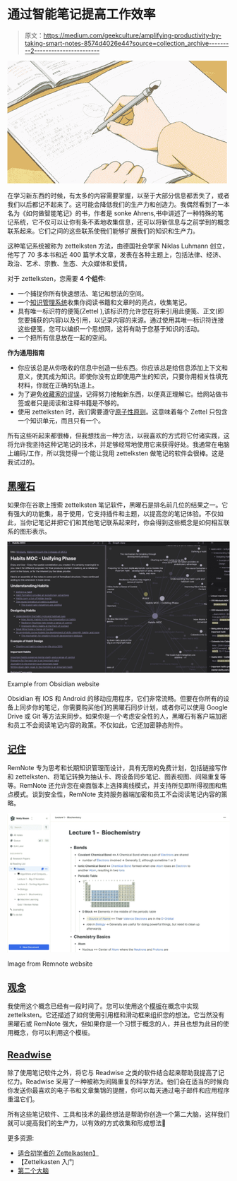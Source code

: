 # 通过智能笔记提高工作效率

> 原文：<https://medium.com/geekculture/amplifying-productivity-by-taking-smart-notes-8574d4026e44?source=collection_archive---------2----------------------->

![](img/c6202e3e7229d309b1f8c598ae224214.png)

在学习新东西的时候，有太多的内容需要掌握，以至于大部分信息都丢失了，或者我们以后都记不起来了。这可能会降低我们的生产力和创造力。我偶然看到了一本名为《如何做智能笔记》的书，作者是 sonke Ahrens,书中讲述了一种特殊的笔记系统，它不仅可以让你有条不紊地收集信息，还可以将新信息与之前学到的概念联系起来。它们之间的这些联系使我们能够扩展我们的知识和生产力。

这种笔记系统被称为 zettelksten 方法，由德国社会学家 Niklas Luhmann 创立，他写了 70 多本书和近 400 篇学术文章，发表在各种主题上，包括法律、经济、政治、艺术、宗教、生态、大众媒体和爱情。

对于 zettelksten，您需要 **4 个组件**:

*   一个捕捉你所有快速想法、笔记和想法的空间。
*   一个[知识管理系统](#e59e)收集你阅读书籍和文章时的亮点，收集笔记。
*   具有唯一标识符的便笺(Zettel ),该标识符允许您在将来引用此便笺、正文(即您要捕获的内容)以及引用，以记录内容的来源。通过使用其唯一标识符连接这些便笺，您可以编织一个思想网，这将有助于您基于知识的活动。
*   一个把所有信息放在一起的空间。

**作为通用指南**

*   你应该总是从你吸收的信息中创造一些东西。你应该总是给信息添加上下文和意义，使其成为知识。即使你没有立即使用产生的知识，只要你用相关性填充材料，你就在正确的轨道上。
*   为了避免[收藏家的谬误](https://observer.com/2017/05/the-collectors-fallacy-why-we-gather-things-we-dont-need/)，记得努力接触新东西，以便真正理解它。给网站做书签或者只是阅读和注释书籍是不够的。
*   使用 zettelksten 时，我们需要遵守[原子性原则](https://zettelkasten.de/posts/create-zettel-from-reading-notes/)。这意味着每个 Zettel 只包含一个知识单元，而且只有一个。

所有这些听起来都很棒，但我想找出一种方法，以我喜欢的方式将它付诸实践，这将允许我坚持这种记笔记的技术，并足够经常地使用它来获得好处。我通常在电脑上编码/工作，所以我觉得一个能让我用 zettelksten 做笔记的软件会很棒。这是我试过的。

## [黑曜石](https://obsidian.md/)

如果你在谷歌上搜索 zettelksten 笔记软件，黑曜石是排名前几位的结果之一。它有强大的功能集，易于使用，它支持插件和主题，以提高您的笔记体验。不仅如此，当你记笔记并把它们和其他笔记联系起来时，你会得到这些概念是如何相互联系的图形表示。

![](img/3cc4d7fff6f7efd54bb87caa4925d70b.png)

Example from Obsidian website

Obsidian 有 IOS 和 Android 的移动应用程序，它们非常流畅。但要在你所有的设备上同步你的笔记，你需要购买他们的黑曜石同步计划，或者你可以使用 Google Drive 或 Git 等方法来同步。如果你是一个考虑安全性的人，黑曜石有客户端加密和员工不会阅读笔记内容的政策。不仅如此，它还加密静态附件。

## [记住](https://www.remnote.com/)

RemNote 专为思考和长期知识管理而设计，具有无限的免费计划，包括链接写作和 zettelksten、将笔记转换为抽认卡、跨设备同步笔记、图表视图、间隔重复等等。RemNote 还允许您在桌面版本上选择离线模式，并支持所见即所得视图和焦点模式。谈到安全性，RemNote 支持服务器端加密和员工不会阅读笔记内容的策略。

![](img/9ba0912437ef2ff6b4894c1fd66bcaa9.png)

Image from Remnote website

## [观念](https://www.notion.so/)

我使用这个概念已经有一段时间了。您可以使用这个[模板](https://www.notion.so/Zettelkasten-Notion-1d0b1f7ad21841da846566bf17b81272)在概念中实现 zettelksten。它还描述了如何使用引用框和滑动框来组织您的想法。它当然没有黑曜石或 RemNote 强大，但如果你是一个习惯于概念的人，并且也想为此目的使用概念，你可以利用这个模板。

## [Readwise](https://readwise.io/)

除了使用笔记软件之外，将它与 Readwise 之类的软件结合起来帮助我提高了记忆力。Readwise 采用了一种被称为间隔重复的科学方法。他们会在适当的时候向你发送你最喜欢的电子书和文章集锦的提醒，你可以每天通过电子邮件和应用程序重温它们。

所有这些笔记软件、工具和技术的最终想法是帮助你创造一个第二大脑，这样我们就可以提高我们的生产力，以有效的方式收集和形成想法🌸

更多资源:

*   [适合初学者的 Zettelkasten】](https://zenkit.com/en/blog/a-beginners-guide-to-the-zettelkasten-method/)
*   【Zettelkasten 入门
*   [第二个大脑](https://www.youtube.com/watch?v=OP3dA2GcAh8)